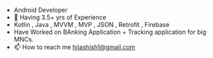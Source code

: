 -   Android Developer
- 🌱 Having 3.5+ yrs of Experience 
-   Kotlin , Java , MVVM , MVP , JSON , Retrofit , Firebase
-   Have Worked on BAnking Application + Tracking application for big MNCs.
- 📫 How to reach me hiiashish1@gmail.com

<!---
AshishKumarYadav/AshishKumarYadav is a ✨ special ✨ repository because its `README.md` (this file) appears on your GitHub profile.
You can click the Preview link to take a look at your changes.
--->
